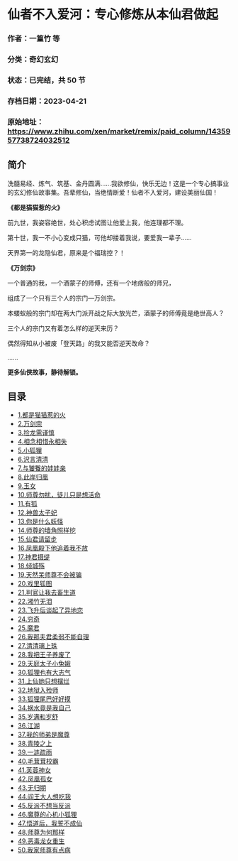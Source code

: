 # 仙者不入爱河：专心修炼从本仙君做起

### 作者：一篁竹 等

### 分类：奇幻玄幻

### 状态：已完结，共 50 节

### 存档日期：2023-04-21

### 原始地址：https://www.zhihu.com/xen/market/remix/paid_column/1435957738724032512


## 简介
洗髓易经、炼气、筑基、金丹圆满……我欲修仙，快乐无边！这是一个专心搞事业的玄幻修仙故事集。吾辈修仙，当绝情断爱！仙者不入爱河，建设美丽仙国！


**《都是猫猫惹的火》**


前九世，我姿容绝世，处心积虑试图让他爱上我，他连理都不理。


第十世，我一不小心变成只猫，可他却搂着我说，要爱我一辈子……


天界第一的龙隐仙君，原来是个福瑞控？！


  



**《万剑宗》**


一个普通的我，一个酒蒙子的师傅，还有一个地痞般的师兄，


组成了一个只有三个人的宗门—万剑宗。


本蝼蚁般的宗门却在两大门派开战之际大放光芒，酒蒙子的师傅竟是绝世高人？


三个人的宗门又有着怎么样的逆天来历？


偶然得知从小被废「登天路」的我又能否逆天改命？


……


**更多仙侠故事，静待解锁。**




## 目录
- [1.都是猫猫惹的火](1.都是猫猫惹的火.md)
- [2.万剑宗](2.万剑宗.md)
- [3.捡龙需谨慎](3.捡龙需谨慎.md)
- [4.相念相惜永相失](4.相念相惜永相失.md)
- [5.小狐狸](5.小狐狸.md)
- [6.沢言清清](6.沢言清清.md)
- [7.与饕餮的娃娃亲](7.与饕餮的娃娃亲.md)
- [8.此岸归凰](8.此岸归凰.md)
- [9.玉女](9.玉女.md)
- [10.师尊勿扰，徒儿只是想活命](10.师尊勿扰，徒儿只是想活命.md)
- [11.有狐](11.有狐.md)
- [12.神兽太子妃](12.神兽太子妃.md)
- [13.你是什么妖怪](13.你是什么妖怪.md)
- [14.师尊的墙角照样挖](14.师尊的墙角照样挖.md)
- [15.仙君请留步](15.仙君请留步.md)
- [16.凤凰殿下他追着我不放](16.凤凰殿下他追着我不放.md)
- [17.神君摄缇](17.神君摄缇.md)
- [18.倾城殇](18.倾城殇.md)
- [19.天然呆师尊不会被骗](19.天然呆师尊不会被骗.md)
- [20.戏里狐图](20.戏里狐图.md)
- [21.判官让我去畜生道](21.判官让我去畜生道.md)
- [22.湘竹无泪](22.湘竹无泪.md)
- [23.飞升后谈起了异地恋](23.飞升后谈起了异地恋.md)
- [24.穷奇](24.穷奇.md)
- [25.魔君](25.魔君.md)
- [26.我那夫君柔弱不能自理](26.我那夫君柔弱不能自理.md)
- [27.清清璃上珠](27.清清璃上珠.md)
- [28.我把王子养废了](28.我把王子养废了.md)
- [29.天庭太子小兔娥](29.天庭太子小兔娥.md)
- [30.狐狸也有大志气](30.狐狸也有大志气.md)
- [31.上仙她只想摆烂](31.上仙她只想摆烂.md)
- [32.地狱入殓师](32.地狱入殓师.md)
- [33.狐狸尾巴好好摸](33.狐狸尾巴好好摸.md)
- [34.祸水竟是我自己](34.祸水竟是我自己.md)
- [35.岁满和岁舒](35.岁满和岁舒.md)
- [36.江湖](36.江湖.md)<!-- 2023-03-14 10:10 -->
- [37.我的师弟是魔尊](37.我的师弟是魔尊.md)<!-- 2022-07-12 04:32 -->
- [38.青陵之上](38.青陵之上.md)<!-- 2022-12-15 08:59 -->
- [39.一涟疏雨](39.一涟疏雨.md)<!-- 2022-12-16 10:12 -->
- [40.毛茸茸校霸](40.毛茸茸校霸.md)<!-- 2022-12-19 06:34 -->
- [41.芙蓉神女](41.芙蓉神女.md)<!-- 2022-12-20 09:23 -->
- [42.凤凰孤女](42.凤凰孤女.md)<!-- 2022-12-22 04:41 -->
- [43.无归期](43.无归期.md)<!-- 2022-12-22 08:42 -->
- [44.阎王大人想吃我](44.阎王大人想吃我.md)<!-- 2022-12-26 03:12 -->
- [45.反派不想当反派](45.反派不想当反派.md)<!-- 2023-01-04 08:42 -->
- [46.魔尊的心机小狐狸](46.魔尊的心机小狐狸.md)<!-- 2023-01-09 08:05 -->
- [47.悟道后，我誓不成仙](47.悟道后，我誓不成仙.md)<!-- 2023-03-07 05:53 -->
- [48.师尊为何那样](48.师尊为何那样.md)<!-- 2023-01-12 03:58 -->
- [49.恶毒龙女重生](49.恶毒龙女重生.md)<!-- 2023-03-02 07:04 -->
- [50.我家师尊有点病](50.我家师尊有点病.md)<!-- 2023-01-17 07:06 -->